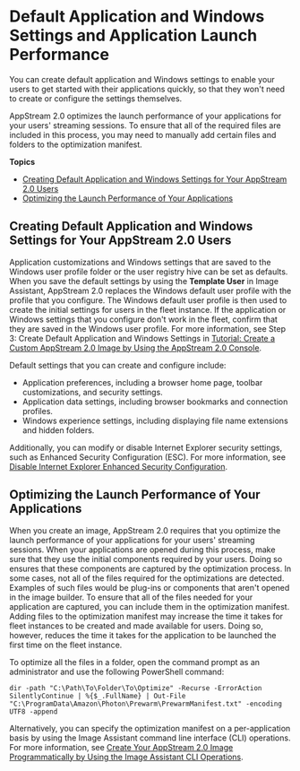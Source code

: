 # Default Application and Windows Settings and Application Launch Performance<a name="customizing-appstream-images"></a>

 You can create default application and Windows settings to enable your users to get started with their applications quickly, so that they won't need to create or configure the settings themselves\.

AppStream 2\.0 optimizes the launch performance of your applications for your users' streaming sessions\. To ensure that all of the required files are included in this process, you may need to manually add certain files and folders to the optimization manifest\.

**Topics**
+ [Creating Default Application and Windows Settings for Your AppStream 2\.0 Users](#creating-default-app-Windows-settings)
+ [Optimizing the Launch Performance of Your Applications](#optimizing-app-launch-performance)

## Creating Default Application and Windows Settings for Your AppStream 2\.0 Users<a name="creating-default-app-Windows-settings"></a>

Application customizations and Windows settings that are saved to the Windows user profile folder or the user registry hive can be set as defaults\. When you save the default settings by using the **Template User** in Image Assistant, AppStream 2\.0 replaces the Windows default user profile with the profile that you configure\. The Windows default user profile is then used to create the initial settings for users in the fleet instance\. If the application or Windows settings that you configure don't work in the fleet, confirm that they are saved in the Windows user profile\. For more information, see Step 3: Create Default Application and Windows Settings in [Tutorial: Create a Custom AppStream 2\.0 Image by Using the AppStream 2\.0 Console](tutorial-image-builder.md)\.

Default settings that you can create and configure include:
+ Application preferences, including a browser home page, toolbar customizations, and security settings\.
+ Application data settings, including browser bookmarks and connection profiles\.
+ Windows experience settings, including displaying file name extensions and hidden folders\.

Additionally, you can modify or disable Internet Explorer security settings, such as Enhanced Security Configuration \(ESC\)\. For more information, see [Disable Internet Explorer Enhanced Security Configuration](customize-fleets.md#customize-fleets-disable-ie-esc)\.

## Optimizing the Launch Performance of Your Applications<a name="optimizing-app-launch-performance"></a>

When you create an image, AppStream 2\.0 requires that you optimize the launch performance of your applications for your users' streaming sessions\. When your applications are opened during this process, make sure that they use the initial components required by your users\. Doing so ensures that these components are captured by the optimization process\. In some cases, not all of the files required for the optimizations are detected\. Examples of such files would be plug\-ins or components that aren't opened in the image builder\. To ensure that all of the files needed for your application are captured, you can include them in the optimization manifest\. Adding files to the optimization manifest may increase the time it takes for fleet instances to be created and made available for users\. Doing so, however, reduces the time it takes for the application to be launched the first time on the fleet instance\.

To optimize all the files in a folder, open the command prompt as an administrator and use the following PowerShell command: 

```
dir -path "C:\Path\To\Folder\To\Optimize" -Recurse -ErrorAction SilentlyContinue | %{$_.FullName} | Out-File "C:\ProgramData\Amazon\Photon\Prewarm\PrewarmManifest.txt" -encoding UTF8 -append
```

Alternatively, you can specify the optimization manifest on a per\-application basis by using the Image Assistant command line interface \(CLI\) operations\. For more information, see [Create Your AppStream 2\.0 Image Programmatically by Using the Image Assistant CLI Operations](programmatically-create-image.md)\.